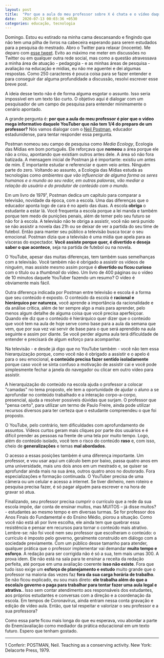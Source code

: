 ```yaml
---
layout: post
title:  "Por que a aula do meu professor sobre X é chata e o vídeo daquele YouTuber que fala sobre o mesmo assunto é MUITO legal e divertido?"
date:   2020-07-13 00:03:36 +0530
categories: educação, tecnologia
---
```


Domingo. Estou eu estirado na minha cama descansando e fingindo que não tem uma pilha de livros na cabeceira esperando para serem estudados para a pesquisa do mestrado. Abro o Twitter para relaxar (inocente). Me deparo com [esse tweet](https://twitter.com/andrezadelgado/status/1282386917594746889). Evito ao máximo me meter em discussões no Twitter ou em qualquer outra rede social, mas como a questão atravessava a minha área de atuação - pedagogia - e as minhas áreas de pesquisa - avaliação na educação e mídias, eu não me aguentei e dei algumas respostas. Como 250 caracteres é pouca coisa para se fazer entender e para conseguir dar alguma profundidade a discussão, resolvi escrever esse breve post.

A ideia desse texto não é de forma alguma esgotar o assunto. Isso seria impossível em um texto tão curto. O objetivo aqui é dialogar com um pesquisador de um campo de pesquisa para entender minimamente o cenário apontado.

A grande pergunta é: **por que a aula do meu professor é pior que o vídeo mega informativo daquele YouTuber que não tem 1/4 do preparo de um professor?** Nós vamos dialogar com o [Neil Postman](https://pt.wikipedia.org/wiki/Neil_Postman), educador estadunidense, para tentar responder essa pergunta.

Postman nomeou seu campo de pesquisa como _Media Ecology_, Ecologia das Mídias em bom português. Ele reforçava que **nomeou** a área porque ele não a criou, apontando que existiam outros antes dele. A área só não fora batizada. A mensagem inicial de Postman já é importante: existiu um antes de mim. É importante estudar e referenciar e quem veio antes. Ninguém parte do zero. Voltando ao assunto, a Ecologia das Mídias estuda as tecnologias como *ambientes que vão influenciar de alguma forma os seres humanos e o mundo ao seu redor, em outras palavras, vão mediar a relação do usuário e do produtor de conteúdo com o mundo.*

Em um livro de 1979¹, Postman dedica um capítulo para comparar a televisão, novidade da época, com a escola. Uma das diferenças que o educador aponta logo de cara é no apelo das duas. A escola **obriga** o estudante a estar lá. Você frequenta a escola porque a lei manda e também porque tem medo de punições penais, além de temer pelo seu futuro se não for à escola. A televisão não te obriga a assistir, você não será punido se não assistir a novela das 21h ou se deixar de ver a partida do seu time de futebol. Então para manter seu público a televisão busca tocar o seu emocional. Postman dizia que a televisão é uma mídia que apela para as vísceras do expectador. **Você assiste porque quer, é divertido e deseja saber o que acontece**, seja na partida de futebol ou na novela.

O YouTube, apesar das muitas diferenças, tem também suas semelhanças com a televisão. Você também não é obrigado a assistir os vídeos de ninguém, mas assiste mesmo assim porque é **divertido ou ficou curioso** com o título ou a _thumbnail_ do vídeo. Um livro de 400 páginas ou o vídeo de 10 minutos daquele YouTuber fazendo um resumo? O vídeo é obviamente mais fácil.  

Outra diferença indicada por Postman entre televisão e escola é a forma que seu conteúdo é exposto. O conteúdo da escola é **racional e hierárquico por natureza**, você aprende a importância da racionalidade  e da análise crítica, além de ter sempre algo a mais para aprender, pelo menos algum detalhe de alguma coisa que você precisa aperfeiçoar. Quando ele diz que o conteúdo é hierárquico quer dizer que o conteúdo que você tem na aula de hoje serve como base para a aula da semana que vem, que por sua vez vai servir de base para o que será aprendido na aula seguinte e assim por diante. Se você perder alguma aula terá dificuldade de entender e precisará de algum esforço para acompanhar.

Na televisão - e desde já digo que no YouTube também - você não tem essa hierarquização porque, como você não é obrigado a assistir e o apelo é para o seu emocional, **o conteúdo precisa fazer sentido isoladamente** porque caso você se sinta confuso a motivação de assistir cai e você pode simplesmente fechar a janela do navegador ou clicar em outro vídeo para assistir.

A hierarquização do conteúdo na escola ajuda o professor a colocar "camadas" no tema proposto, ele tem a oportunidade de ajudar o aluno a se aprofundar no conteúdo trabalhado e a interação corpo-a-corpo, presencial, ajuda a resolver possíveis dúvidas que surjam. O professor que "pensa certo", para utilizar um termo de Paulo Freire, ainda pode utilizar recursos diversos para ter certeza que o estudante compreendeu o que foi proposto.

O YouTube, pelo contrário, tem dificuldades com aprofundamento de assuntos. Vídeos curtos geram mais cliques por parte dos usuários e é difícil prender as pessoas na frente de uma tela por muito tempo. Logo, além do conteúdo isolado, você tem o risco do conteúdo **raso** e, com isso, cheio de **generalizações** e temas **mal abordados**.

O acesso a essas posições também é uma diferença importante. Um professor, e vou usar aqui um cálculo bem por baixo, passa quatro anos em uma universidade, mais uns dois anos em um mestrado e, se quiser se aprofundar ainda mais na sua área, outros quatro anos no doutorado. Fora especializações e formação continuada. O YouTuber precisa de uma câmera ou um celular e acesso a internet. Se tiver dinheiro, nem roteiro e pesquisa precisa fazer, é só pagar alguém para escrever e na hora de gravar só atua.

Finalizando, seu professor precisa cumprir o currículo que a rede da sua escola impõe, dar conta de ensinar muitos, mas MUITOS – já disse muitos? - estudantes ao mesmo tempo e em diversas turmas. Se for professor dos Anos Finais do Fundamental e do Ensino Médio, piorou a situação. Como você não está ali por livre escolha, ele ainda tem que quebrar essa resistência e pensar em recursos para tornar o conteúdo mais atrativo. Lembre-se: não foi você nem seu professor que escolheram o conteúdo: o currículo é imposto pelo governo, geralmente construído em diálogo com a sociedade previamente. Com um público desse tamanho para atender, qualquer prática que o professor implementar vai demandar **muito tempo e esforço**. A redação para ser corrigida não é só a sua, tem mais umas 300. A prova idem. Ele não está na sala para te ensinar a receita da redação perfeita, até porque em uma avaliação coerente **isso não existe**. Fora que tudo isso exige um **esforço de planejamento e estudo** muito grande que o professor na maioria das vezes faz **fora da sua carga horária de trabalho**. Se não ficou explicado, eu sou mais direto: **ele trabalha além do que a escola/o governo o paga para trabalhar para tentar fazer uma aula legal e atrativa.**. Isso sem contar atendimento aos responsáveis dos estudantes, aos próprios estudantes e conversas com a direção e a coordenação da escola. Em tempos de Coronavírus, ainda entram nessa conta gravação e edição de vídeo aula. Então, que tal respeitar e valorizar o seu professor e a sua professora?

Como essa parte ficou mais longa do que eu esperava, vou abordar a parte do Enem/avaliação como mediador da prática educacional em um texto futuro. Espero que tenham gostado. 

___
1 Conferir: POSTMAN, Neil. Teaching as a conserving activity. New York: Delacorte Press, 1979. 
